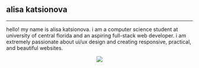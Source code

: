 ## alisa katsionova
---
hello! my name is alisa katsionova. i am a computer science student at university of central florida and an aspiring full-stack web developer. i am extremely passionate about ui/ux design and creating responsive, practical, and beautiful websites.

<p align="center">
  <img src="https://github-readme-stats.vercel.app/api/top-langs/?username=AlisaK13003&layout=compact&title_color=ffffff&text_color=ffffff&bg_color=E6E6FA"/>
</p>
